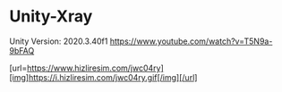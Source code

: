 # Unity-Xray

Unity Version: 2020.3.40f1
https://www.youtube.com/watch?v=T5N9a-9bFAQ

[url=https://www.hizliresim.com/jwc04ry][img]https://i.hizliresim.com/jwc04ry.gif[/img][/url]
